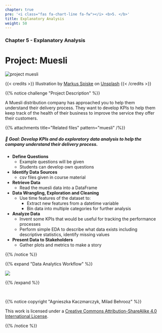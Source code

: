 ```yaml
---
chapter: true
pre: '<i class="fas fa-chart-line fa-fw"></i> <b>5. </b>'
title: Explanatory Analysis
weight: 50
---
```


### <i class="fas fa-chart-line"></i> Chapter 5 - Explanatory Analysis

# Project: Muesli

![project muesli](/images/muesli.png)

{{< credits >}}
Illustration by <a href="https://unsplash.com/@markusspiske">Markus Spiske</a> on <a href="https://unsplash.com/photos/mSFPGBX7gUI">Unsplash</a>
{{< /credits >}}

{{% notice challenge "Project Description" %}}

A Muesli distribution company has approached you to help them understand their delivery process. They want to develop KPIs to help them keep track of the health of their business to improve the service they offer their customers.

{{% attachments title="Related files" pattern="muesli" /%}}


##### 🎯 Goal: Develop KPIs and do exploratory data analysis to help the company understand their delivery process. 

- **Define Questions**
  - Example questions will be given
  - Students can develop own questions
- **Identify Data Sources**
  - csv files given in course material
- **Retrieve Data**
  - Read the muesli data into a DataFrame
- **Data Wrangling, Exploration and Cleaning**
  - Use time features of the dataset to:
    - Extract new features from a datetime variable
    - Bin data into multiple categories for further analysis
- **Analyze Data**
  - Invent some KPIs that would be useful for tracking the performance processes
  - Perform simple EDA to describe what data exists including descriptive statistics, identify missing values 
- **Present Data to Stakeholders**
  - Gather plots and metrics to make a story

{{% /notice %}}

{{% expand "Data Analytics Workflow" %}}

![](images/da_workflow.png)

{{% /expand %}}


<br>

{{% notice copyright "Agnieszka Kaczmarczyk, Milad Behrooz" %}}

This work is licensed under a [Creative Commons Attribution-ShareAlike 4.0 International License](https://creativecommons.org/licenses/by-sa/4.0/).

{{% /notice %}}